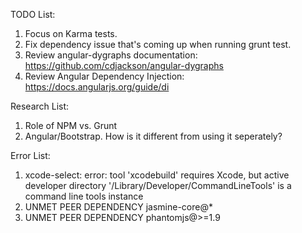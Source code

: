 TODO List:
1. Focus on Karma tests.
2. Fix dependency issue that's coming up when running grunt test.
3. Review angular-dygraphs documentation: https://github.com/cdjackson/angular-dygraphs
4. Review Angular Dependency Injection: https://docs.angularjs.org/guide/di


Research List:
1. Role of NPM vs. Grunt
2. Angular/Bootstrap. How is it different from using it seperately?


Error List:
1. xcode-select: error: tool 'xcodebuild' requires Xcode, but active developer directory '/Library/Developer/CommandLineTools' is a command line tools instance
2. UNMET PEER DEPENDENCY jasmine-core@*
3. UNMET PEER DEPENDENCY phantomjs@>=1.9
